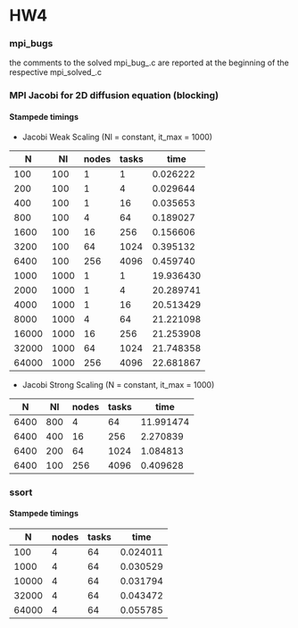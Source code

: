# HW4

### mpi_bugs

the comments to the solved mpi_bug_.c are reported at the beginning of the respective mpi_solved_.c 

### MPI Jacobi for 2D diffusion equation (blocking)

#### Stampede timings

* Jacobi Weak Scaling (Nl = constant, it_max = 1000)

 | N	| Nl | nodes | tasks | time |
 | --- | --- | --- | --- | --- |
 | 100  | 100 | 1 | 1 | 0.026222 |
 | 200 | 100 | 1 | 4 | 0.029644 |
 | 400 | 100 | 1 | 16 | 0.035653 |
 | 800 | 100 | 4 | 64 | 0.189027 |
 | 1600 | 100 | 16 | 256 | 0.156606 |
 | 3200 | 100 | 64 | 1024 | 0.395132 |
 | 6400 | 100 | 256 | 4096 | 0.459740 |
 | 1000  | 1000 | 1 | 1 | 19.936430 |
 | 2000 | 1000 | 1 | 4 | 20.289741 |
 | 4000 | 1000 | 1 | 16 | 20.513429 |
 | 8000 | 1000 | 4 | 64 | 21.221098 |
 | 16000 | 1000 | 16 | 256 | 21.253908 |
 | 32000 | 1000 | 64 | 1024 | 21.748358 |
 | 64000 | 1000 | 256 | 4096 | 22.681867 |

* Jacobi Strong Scaling (N = constant, it_max = 1000)

 | N	| Nl | nodes | tasks | time |
 | --- | --- | --- | --- | --- |
 | 6400 | 800 | 4 | 64 | 11.991474 |
 | 6400 | 400 | 16 | 256 | 2.270839 |
 | 6400 | 200 | 64 | 1024 | 1.084813 |
 | 6400 | 100 | 256 | 4096 | 0.409628 |

### ssort

#### Stampede timings

| N	 | nodes | tasks | time |
| --- | --- | --- | --- |
| 100 | 4 | 64 | 0.024011 |
| 1000 | 4 | 64 | 0.030529 |
| 10000 | 4 | 64 | 0.031794 |
| 32000 | 4 | 64 | 0.043472 |
| 64000 | 4 | 64 | 0.055785 |

